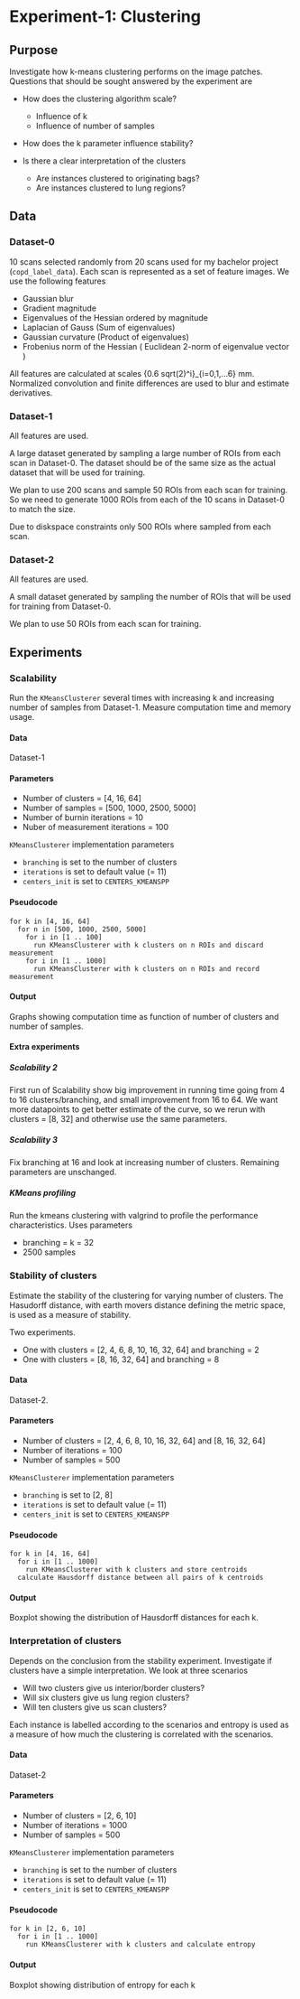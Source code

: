 # Experiment-1: Clustering #

## Purpose ##
Investigate how k-means clustering performs on the image patches. Questions that should be sought answered by the experiment are

* How does the clustering algorithm scale?
  - Influence of k
  - Influence of number of samples

* How does the k parameter influence stability?

* Is there a clear interpretation of the clusters
  - Are instances clustered to originating bags?
  - Are instances clustered to lung regions?




## Data ##
### Dataset-0 ###
10 scans selected randomly from 20 scans used for my bachelor project (`copd_label_data`).
Each scan is represented as a set of feature images. We use the following features 
* Gaussian blur
* Gradient magnitude
* Eigenvalues of the Hessian ordered by magnitude
* Laplacian of Gauss (Sum of eigenvalues)
* Gaussian curvature (Product of eigenvalues)
* Frobenius norm of the Hessian ( Euclidean 2-norm of eigenvalue vector )

All features are calculated at scales {0.6 sqrt(2)^i}_{i=0,1,...6} mm.
Normalized convolution and finite differences are used to blur and estimate derivatives.

### Dataset-1 ###
All features are used.

A large dataset generated by sampling a large number of ROIs from each scan in Dataset-0. The dataset should be of the same size as the actual dataset that will be used for training.

We plan to use 200 scans and sample 50 ROIs from each scan for training. So we need to generate 1000 ROIs from each of the 10 scans in Dataset-0 to match the size.

Due to diskspace constraints only 500 ROIs where sampled from each scan.



### Dataset-2 ###
All features are used.

A small dataset generated by sampling the number of ROIs that will be used for training from Dataset-0.

We plan to use 50 ROIs from each scan for training.



## Experiments ##

### Scalability ###
Run the `KMeansClusterer` several times with increasing k and increasing number of samples from Dataset-1. Measure computation time and memory usage.

#### Data ####
Dataset-1

#### Parameters ####
* Number of clusters = [4, 16, 64]
* Number of samples = [500, 1000, 2500, 5000]
* Number of burnin iterations  = 10
* Nuber of measurement iterations = 100

`KMeansClusterer` implementation parameters
* `branching` is set to the number of clusters
* `iterations` is set to default value (= 11)
* `centers_init` is set to `CENTERS_KMEANSPP`


#### Pseudocode ####
	for k in [4, 16, 64]
	  for n in [500, 1000, 2500, 5000]
	    for i in [1 .. 100]
		  run KMeansClusterer with k clusters on n ROIs and discard measurement
	    for i in [1 .. 1000]
		  run KMeansClusterer with k clusters on n ROIs and record measurement

#### Output ####
Graphs showing computation time as function of number of clusters and number of samples.

#### Extra experiments ####
##### Scalability 2 #####
First run of Scalability show big improvement in running time going from 4 to 16 clusters/branching, and small improvement from 16 to 64.
We want more datapoints to get better estimate of the curve, so we rerun with clusters = [8, 32] and otherwise use the same parameters.

##### Scalability 3 #####
Fix branching at 16 and look at increasing number of clusters.
Remaining parameters are unschanged.


##### KMeans profiling #####
Run the kmeans clustering with valgrind to profile the performance characteristics.
Uses parameters
* branching = k = 32
* 2500 samples




### Stability of clusters ###
Estimate the stability of the clustering for varying number of clusters. The Hasudorff distance, with earth movers distance defining the metric space, is used as a measure of stability.

Two experiments.
* One with clusters = [2, 4, 6, 8, 10, 16, 32, 64] and branching = 2
* One with clusters = [8, 16, 32, 64] and branching = 8

#### Data ####
Dataset-2.

#### Parameters ####
* Number of clusters = [2, 4, 6, 8, 10, 16, 32, 64] and [8, 16, 32, 64]
* Number of iterations = 100
* Number of samples = 500

`KMeansClusterer` implementation parameters
* `branching` is set to [2, 8] 
* `iterations` is set to default value (= 11)
* `centers_init` is set to `CENTERS_KMEANSPP`


#### Pseudocode ####
	for k in [4, 16, 64]
	  for i in [1 .. 1000]
	    run KMeansClusterer with k clusters and store centroids
	  calculate Hausdorff distance between all pairs of k centroids
	  

#### Output ####
Boxplot showing the distribution of Hausdorff distances for each k.




### Interpretation of clusters ###
Depends on the conclusion from the stability experiment.
Investigate if clusters have a simple interpretation. We look at three scenarios

* Will two clusters give us interior/border clusters?
* Will six clusters give us lung region clusters?
* Will ten clusters give us scan clusters?

Each instance is labelled according to the scenarios and entropy is used as a measure of how much the clustering is correlated with the scenarios.


#### Data ####
Dataset-2

#### Parameters ####
* Number of clusters = [2, 6, 10]
* Number of iterations = 1000
* Number of samples = 500

`KMeansClusterer` implementation parameters
* `branching` is set to the number of clusters
* `iterations` is set to default value (= 11)
* `centers_init` is set to `CENTERS_KMEANSPP`

#### Pseudocode ####
	for k in [2, 6, 10]
	  for i in [1 .. 1000]
	    run KMeansClusterer with k clusters and calculate entropy

#### Output ####
Boxplot showing distribution of entropy for each k
